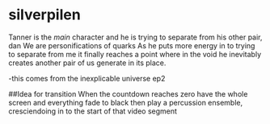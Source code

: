 # silverpilen

Tanner is the *main* character and he is trying to separate from his other pair, dan
We are personifications of quarks
As he puts more energy in to trying to separate from me it finally reaches a point where in the void he inevitably creates another pair of us generate in its place.

-this comes from the inexplicable universe ep2

##Idea for transition
When the countdown reaches zero have the whole screen and everything fade to black then play a percussion ensemble,
cresciendoing in to the start of that video segment
